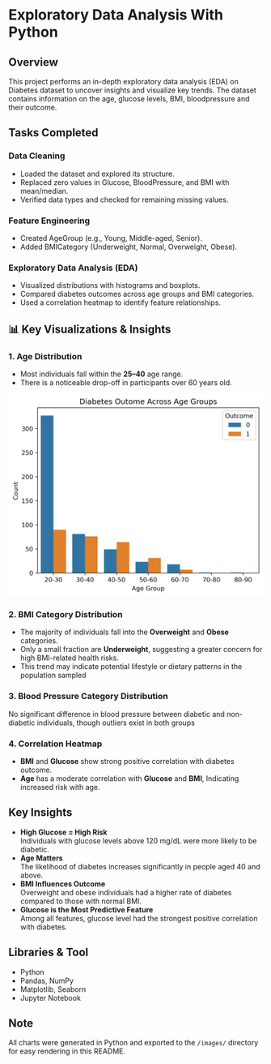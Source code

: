 # Exploratory Data Analysis With Python

## Overview

This project performs an in-depth exploratory data analysis (EDA) on Diabetes dataset to uncover insights and visualize key trends. The dataset contains information on the age, glucose levels, BMI, bloodpressure and their outcome.

## Tasks Completed

### Data Cleaning
- Loaded the dataset and explored its structure.
- Replaced zero values in Glucose, BloodPressure, and BMI with mean/median.
- Verified data types and checked for remaining missing values.

### Feature Engineering
- Created AgeGroup (e.g., Young, Middle-aged, Senior).
- Added BMICategory (Underweight, Normal, Overweight, Obese).

### Exploratory Data Analysis (EDA)
- Visualized distributions with histograms and boxplots.
- Compared diabetes outcomes across age groups and BMI categories.
- Used a correlation heatmap to identify feature relationships.

## 📊 Key Visualizations & Insights

### 1. Age Distribution

- Most individuals fall within the **25–40** age range.
- There is a noticeable drop-off in participants over 60 years old.
  
![Age Group](https://github.com/Kanu-Calista/Diabetes-EDA-project/blob/main/Project/Images/Diabetes_Outome_Across_Age_Groups.png?raw=true)

### 2. BMI Category Distribution

- The majority of individuals fall into the **Overweight** and **Obese** categories.
- Only a small fraction are **Underweight**, suggesting a greater concern for high BMI-related health risks.
- This trend may indicate potential lifestyle or dietary patterns in the population sampled

### 3. Blood Pressure Category Distribution

No significant difference in blood pressure between diabetic and non-diabetic individuals, though outliers exist in both groups

### 4. Correlation Heatmap

- **BMI** and **Glucose** show strong positive correlation with diabetes outcome.
- **Age** has a moderate correlation with **Glucose** and **BMI**, Indicating increased risk with age.

## Key Insights 

- **High Glucose = High Risk**  
  Individuals with glucose levels above 120 mg/dL were more likely to be diabetic.
- **Age Matters**  
  The likelihood of diabetes increases significantly in people aged 40 and above.
- **BMI Influences Outcome**  
  Overweight and obese individuals had a higher rate of diabetes compared to those with normal BMI.
- **Glucose is the Most Predictive Feature**  
  Among all features, glucose level had the strongest positive correlation with diabetes.

## Libraries & Tool

- Python 
- Pandas, NumPy
- Matplotlib, Seaborn
- Jupyter Notebook

## Note

All charts were generated in Python and exported to the `/images/` directory for easy rendering in this README.
